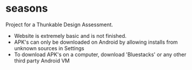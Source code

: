# seasons

Project for a Thunkable Design Assessment. 
- Website is extremely basic and is not finished.
- APK's can only be downloaded on Android by allowing installs from unknown sources in Settings
- To download APK's on a computer, download 'Bluestacks' or any other third party Android VM
